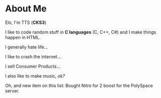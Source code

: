 # About Me
Elo, I'm TTS (**CKS3**)

I like to code random stuff in **C languages** (C, C++, C#) and I make things happen in HTML.

I generally hate life...

I like to crash the internet...

I sell Consumer Products...

I also like to make music, *ok?*

Oh, and new item on this list: Bought Nitro for 2 boost for the PolySpace server.
